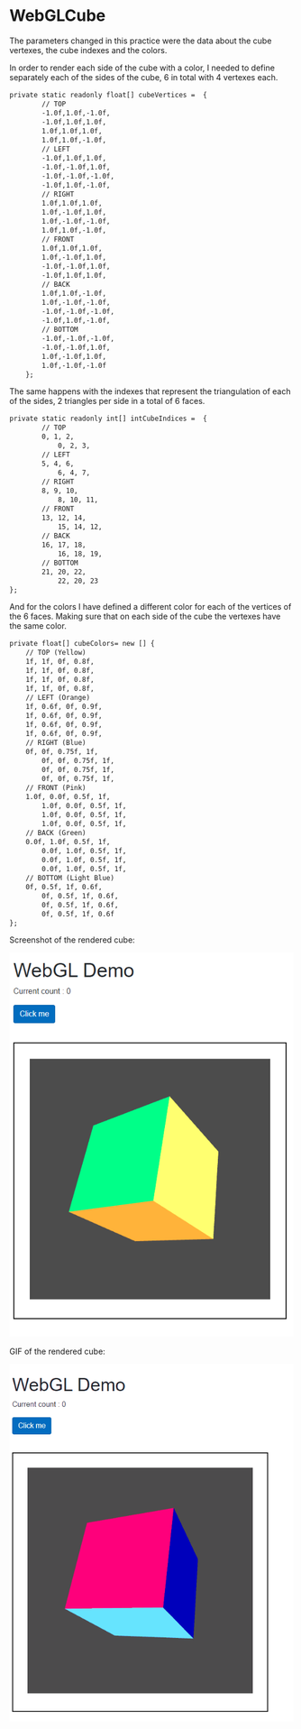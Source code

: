 # WebGLCube

The parameters changed in this practice were the data about the cube vertexes, the cube indexes and the colors.

In order to render each side of the cube with a color, I needed to define separately each of the sides of the cube, 6 in total with 4 vertexes each.

```
private static readonly float[] cubeVertices =  {
        // TOP
        -1.0f,1.0f,-1.0f,
        -1.0f,1.0f,1.0f,
        1.0f,1.0f,1.0f,
        1.0f,1.0f,-1.0f,
        // LEFT
        -1.0f,1.0f,1.0f,
        -1.0f,-1.0f,1.0f,
        -1.0f,-1.0f,-1.0f,
        -1.0f,1.0f,-1.0f,
        // RIGHT
        1.0f,1.0f,1.0f,
        1.0f,-1.0f,1.0f,
        1.0f,-1.0f,-1.0f,
        1.0f,1.0f,-1.0f,
        // FRONT
        1.0f,1.0f,1.0f,
        1.0f,-1.0f,1.0f,
        -1.0f,-1.0f,1.0f,
        -1.0f,1.0f,1.0f,
        // BACK
        1.0f,1.0f,-1.0f,
        1.0f,-1.0f,-1.0f,
        -1.0f,-1.0f,-1.0f,
        -1.0f,1.0f,-1.0f,
        // BOTTOM
        -1.0f,-1.0f,-1.0f,
        -1.0f,-1.0f,1.0f,
        1.0f,-1.0f,1.0f,
        1.0f,-1.0f,-1.0f
    };
```

The same happens with the indexes that represent the triangulation of each of the sides, 2 triangles per side in a total of 6 faces.

```
private static readonly int[] intCubeIndices =  {
        // TOP
        0, 1, 2,
		    0, 2, 3,
        // LEFT
        5, 4, 6,
		    6, 4, 7,
        // RIGHT
        8, 9, 10,
		    8, 10, 11,
        // FRONT
        13, 12, 14,
		    15, 14, 12,
        // BACK
        16, 17, 18,
		    16, 18, 19,
        // BOTTOM
        21, 20, 22,
		    22, 20, 23
};
```

And for the colors I have defined a different color for each of the vertices of the 6 faces. Making sure that on each side of the cube the vertexes have the same color.

```
private float[] cubeColors= new [] {
    // TOP (Yellow)
    1f, 1f, 0f, 0.8f,
    1f, 1f, 0f, 0.8f,
    1f, 1f, 0f, 0.8f,
    1f, 1f, 0f, 0.8f,
    // LEFT (Orange)
    1f, 0.6f, 0f, 0.9f,
    1f, 0.6f, 0f, 0.9f,
    1f, 0.6f, 0f, 0.9f,
    1f, 0.6f, 0f, 0.9f,
    // RIGHT (Blue)
    0f, 0f, 0.75f, 1f,
		0f, 0f, 0.75f, 1f,
		0f, 0f, 0.75f, 1f,
		0f, 0f, 0.75f, 1f,
    // FRONT (Pink)
    1.0f, 0.0f, 0.5f, 1f,
		1.0f, 0.0f, 0.5f, 1f,
		1.0f, 0.0f, 0.5f, 1f,
		1.0f, 0.0f, 0.5f, 1f,
    // BACK (Green)
    0.0f, 1.0f, 0.5f, 1f,
		0.0f, 1.0f, 0.5f, 1f,
		0.0f, 1.0f, 0.5f, 1f,
		0.0f, 1.0f, 0.5f, 1f,
    // BOTTOM (Light Blue)
    0f, 0.5f, 1f, 0.6f,
		0f, 0.5f, 1f, 0.6f,
		0f, 0.5f, 1f, 0.6f,
		0f, 0.5f, 1f, 0.6f
};
```


Screenshot of the rendered cube:

![img](./img/WebGLCube.PNG)


GIF of the rendered cube:

![gif](./GIF/WebGLCube.gif)


